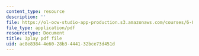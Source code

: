 ```yaml
---
content_type: resource
description: ''
file: https://ol-ocw-studio-app-production.s3.amazonaws.com/courses/6-832-underactuated-robotics-spring-2009/ac8e83844e6028b3444132bce73d451d_Gho0bmTsnA4.pdf
file_type: application/pdf
resourcetype: Document
title: 3play pdf file
uid: ac8e8384-4e60-28b3-4441-32bce73d451d
---
```

